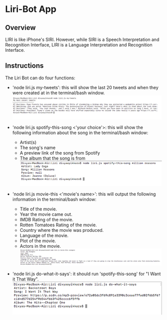 # Liri-Bot App

## Overview

LIRI is like iPhone's SIRI. However, while SIRI is a Speech Interpretation and Recognition Interface, LIRI is a Language Interpretation and Recognition Interface. 

## Instructions

The Liri Bot can do four functions: 
- 'node liri.js my-tweets': this will show the last 20 tweets and when they were created at in the terminal/bash window.
![Alt text](screenshots/pic-1.png)

- 'node liri.js spotify-this-song <'your choice'>: this will show the following information about the song in the terminal/bash window:
	* Artist(s)
	* The song's name
	* A preview link of the song from Spotify
	* The album that the song is from 
	![Alt text](screenshots/pic-4.png)
- 'node liri.js movie-this <'movie's name>': this will output the following information in the terminal/bash window:
	* Title of the movie.
	* Year the movie came out.
	* IMDB Rating of the movie.
	* Rotten Tomatoes Rating of the movie.
	* Country where the movie was produced.
	* Language of the movie.
	* Plot of the movie.
	* Actors in the movie.
	![Alt text](screenshots/pic-3.png)
- 'node liri.js do-what-it-says': it should run 'spotify-this-song'  for "I Want it That Way".
	![Alt text](screenshots/pic-2.png)
